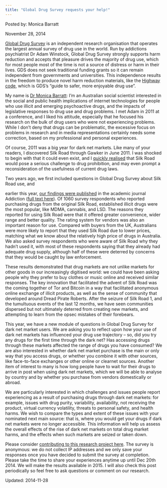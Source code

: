 ```yaml
---
title: "Global Drug Survey requests your help!"
---
```


Posted by: Monica Barratt

<span>November 28, 2014</span>

<p><a href="http://www.globaldrugsurvey.com">Global Drug Survey</a> is an independent research organisation that operates the largest annual survey of drug use in the world. Run by addictions psychiatrist Dr Adam Winstock, Global Drug Survey strongly supports harm reduction and accepts that pleasure drives the majority of drug use, which for most people most of the time is not a source of distress or harm in their lives. GDS does not seek traditional funding grants so it can remain independent from governments and universities. This independence results in the freedom to produce novel harm reduction materials, like the <a href="http://www.globaldrugsurvey.com/brand/the-highway-code/">Highway code</a>, which is GDS’s “guide to safer, more enjoyable drug use”.</p>
<p>My name is <a href="https://ndarc.med.unsw.edu.au/people/dr-monica-barratt">Dr Monica Barratt</a>: I’m an Australian social scientist interested in the social and public health implications of internet technologies for people who use illicit and emerging psychoactive drugs, and the impacts of legislative responses to drug use and drug problems. I met Adam in 2011 at a conference, and I liked his attitude, especially that he focused his research on the bulk of drug users who were not experiencing problems. While I don’t deny that drugs can be problematic, the excessive focus on problems in research and in media representations certainly needs some correction, based on my professional and personal experiences.</p>
<p>Of course, 2011 was a big year for dark net markets. Like many of your readers, I discovered Silk Road through Gawker in June 2011. I was shocked to begin with that it could even exist, and I <a href="http://monicabarratt.net/?p=180">quickly realised</a> that Silk Road would pose a serious challenge to drug prohibition, and may even prompt a reconsideration of the usefulness of current drug laws.</p>
<p>Two years ago, we first included questions in Global Drug Survey about Silk Road use, and</p>
<p>earlier this year, <a href="http://onlinelibrary.wiley.com/doi/10.1111/add.12470/abstract">our findings were published</a> in the academic journal Addiction (<a href="https://www.academia.edu/5595374/Use_of_Silk_Road_the_online_drug_marketplace_in_the_UK_Australia_and_the_USA">full text here</a>). Of 1060 survey respondents who reported purchasing drugs from the original Silk Road, established illicit drugs were the most popular, like MDMA, cannabis, and LSD. The reasons they reported for using Silk Road were that it offered greater convenience, wider range and better quality. The rating system for vendors was also an important reason for use. Compared with buyers from the UK, Australians were more likely to report that they used Silk Road due to lower prices, matching what we know about the relatively high price of drugs in Australia. We also asked survey respondents who were aware of Silk Road why they hadn’t used it, with most of these respondents saying that they already had adequate drug supply, although half of these were deterred by concerns that they would be caught by law enforcement.</p>
<p>These results demonstrated that drug markets are not unlike markets for other goods in our increasingly digitised world: we could have been asking people why they prefer to buy clothes or music online and received similar responses. The key innovation that facilitated the advent of Silk Road was the coming together of Tor and Bitcoin in a way that facilitated anonymous online exchange of illicit products, as well as the sense of community that developed around Dread Pirate Roberts. After the seizure of Silk Road 1, and the tumultuous events of the last 12 months, we have seen communities dispersed but not ultimately deterred from creating new markets, and attempting to learn from the opsec mistakes of their forebears.</p>
<p>This year, we have a new module of questions in Global Drug Survey for dark net market users. We are asking you to reflect upon how your use of dark net markets has influenced your drug use trajectory – so, did you try any drugs for the first time through the dark net? Has accessing drugs through these markets affected the range of drugs you have consumed? We are also interested in whether dark net market purchase is the main or only way that you access drugs, or whether you combine it with other sources, like face-to-face exchanges or other online or clearnet sources. Another item of interest to many is how long people have to wait for their drugs to arrive in post when using dark net markets, which we will be able to analyse by country and by whether you purchase from vendors domestically or abroad.</p>
<p>We are particularly interested in which challenges and issues people report experiencing as a result of purchasing drugs through dark net markets: for example, issues with drug purity, variability, availability, not receiving the product, virtual currency volatility, threats to personal safety, and health harms. We wish to compare the types and extent of these issues with your nominated next main source: that is, where you would get your drugs if dark net markets were no longer accessible. This information will help us assess the overall effects of the rise of dark net markets on total drug market harms, and the effects when such markets are seized or taken down.</p>
<p>Please consider <a href="https://www.globaldrugsurvey.com/GDS2015">contributing to this research project here</a>. The survey is anonymous: we do not collect IP addresses and we only save your responses once you have decided to submit the survey at completion. Please take the time to share your experiences anytime up until Dec 20th 2014. We will make the results available in 2015. I will also check this post periodically so feel free to ask questions or comment on our research.</p>

Updated: 2014-11-28
